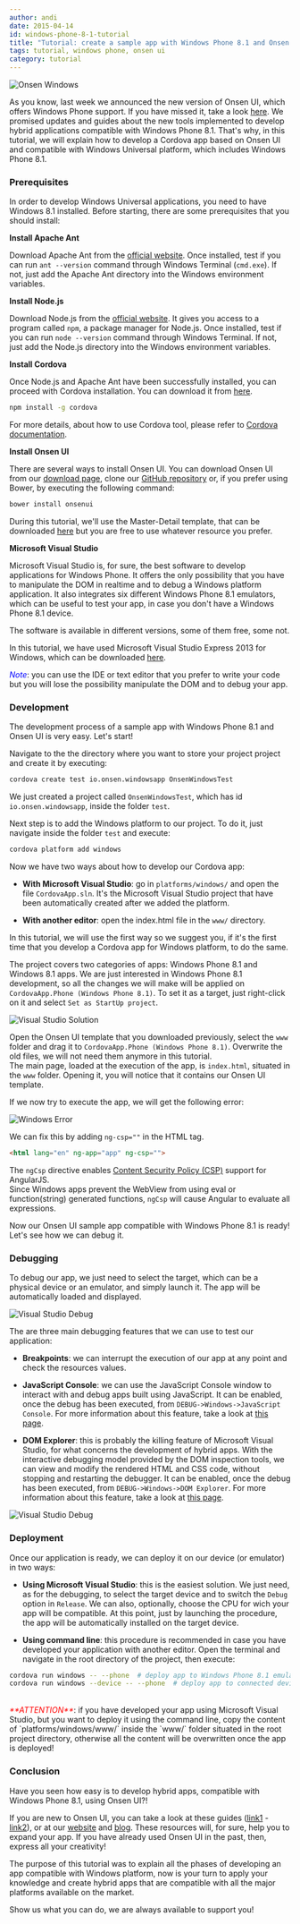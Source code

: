 ```yaml
---
author: andi
date: 2015-04-14
id: windows-phone-8-1-tutorial
title: "Tutorial: create a sample app with Windows Phone 8.1 and Onsen UI"
tags: tutorial, windows phone, onsen ui
category: tutorial
---
```


![Onsen Windows](/blog/content/images/2015/Apr/onsen_windows.png)

As you know, last week we announced the new version of Onsen UI, which offers Windows Phone support. If you have missed it, take a look [here](http://onsen.io/blog/onsen-ui-supports-windows-phone/). We promised updates and guides about the new tools implemented to develop hybrid applications compatible with Windows Phone 8.1. That's why, in this tutorial, we will explain how to develop a Cordova app based on Onsen UI and compatible with Windows Universal platform, which includes Windows Phone 8.1.

<!-- more -->

### Prerequisites

In order to develop Windows Universal applications, you need to have Windows 8.1 installed.
Before starting, there are some prerequisites that you should install:

**Install Apache Ant**

Download Apache Ant from the [official website](https://ant.apache.org/bindownload.cgi). Once installed, test if you can run `ant --version` command through Windows Terminal (`cmd.exe`). If not, just add the Apache Ant directory into the Windows environment variables.

**Install Node.js**

Download Node.js from the [official website](https://nodejs.org/download/). It gives you access to a program called `npm`, a package manager for Node.js. Once installed, test if you can run `node --version` command through Windows Terminal. If not, just add the Node.js directory into the Windows environment variables.

**Install Cordova**

Once Node.js and Apache Ant have been successfully installed, you can proceed with Cordova installation. You can download it from [here](https://nodejs.org/). 

```bash
npm install -g cordova
```

For more details, about how to use Cordova tool, please refer to [Cordova documentation](https://cordova.apache.org/docs/en/edge/index.html).

**Install Onsen UI**

There are several ways to install Onsen UI. You can download Onsen UI from our [download page](http://onsen.io/download.html), clone our [GitHub repository](https://github.com/OnsenUI/OnsenUI) or, if you prefer using Bower, by executing the following command:

```bash
bower install onsenui
```

During this tutorial, we'll use the Master-Detail template, that can be downloaded [here](http://onsen.io/OnsenUI/project_templates/onsen_master_detail.zip) but you are free to use whatever resource you prefer.

**Microsoft Visual Studio**

Microsoft Visual Studio is, for sure, the best software to develop applications for Windows Phone. It offers the only possibility that you have to manipulate the DOM in realtime and to debug a Windows platform application. It also integrates six different Windows Phone 8.1 emulators, which can be useful to test your app, in case you don't have a Windows Phone 8.1 device.

The software is available in different versions, some of them free, some not.

In this tutorial, we have used Microsoft Visual Studio Express 2013 for Windows, which can be downloaded [here](http://go.microsoft.com/?linkid=9832256).

<i style="color: blue">Note</i>: you can use the IDE or text editor that you prefer to write your code but you will lose the possibility manipulate the DOM and to debug your app.


### Development

The development process of a sample app with Windows Phone 8.1 and Onsen UI is very easy. Let's start!

Navigate to the the directory where you want to store your project project and create it by executing:

```bash
cordova create test io.onsen.windowsapp OnsenWindowsTest
```

We just created a project called `OnsenWindowsTest`, which has id `io.onsen.windowsapp`, inside the folder `test`.

Next step is to add the Windows platform to our project. To do it, just navigate inside the folder `test` and execute:

```bash
cordova platform add windows
```

Now we have two ways about how to develop our Cordova app:

* **With Microsoft Visual Studio**: go in `platforms/windows/` and open the file `CordovaApp.sln`. It's the Microsoft Visual Studio project that have been automatically created after we added the platform.

* **With another editor**: open the index.html file in the `www/` directory.

In this tutorial, we will use the first way so we suggest you, if it's the first time that you develop a Cordova app for Windows platform, to do the same.

The project covers two categories of apps: Windows Phone 8.1 and Windows 8.1 apps. We are just interested in Windows Phone 8.1 development, so all the changes we will make will be applied on `CordovaApp.Phone (Windows Phone 8.1)`. To set it as a target, just right-click on it and select `Set as StartUp project`.

![Visual Studio Solution](/blog/content/images/2015/Apr/vs_solution.png)

Open the Onsen UI template that you downloaded previously, select the `www` folder and drag it to `CordovaApp.Phone (Windows Phone 8.1)`. Overwrite the old files, we will not need them anymore in this tutorial.
<br>
The main page, loaded at the execution of the app, is `index.html`, situated in the `www` folder. Opening it, you will notice that it contains our Onsen UI template.

If we now try to execute the app, we will get the following error:

![Windows Error](/blog/content/images/2015/Apr/windows_error.png)

We can fix this by adding `ng-csp=""` in the HTML tag.

```html
<html lang="en" ng-app="app" ng-csp="">
``` 

The `ngCsp` directive enables [Content Security Policy (CSP)](https://developer.mozilla.org/en-US/docs/Web/Security/CSP) support for AngularJS.
<br>
Since Windows apps prevent the WebView from using eval or function(string) generated functions, `ngCsp` will cause Angular to evaluate all expressions.

Now our Onsen UI sample app compatible with Windows Phone 8.1 is ready! Let's see how we can debug it.

### Debugging

To debug our app, we just need to select the target, which can be a physical device or an emulator, and simply launch it. The app will be automatically loaded and displayed.

![Visual Studio Debug](/blog/content/images/2015/Apr/vs_debug.png)

The are three main debugging features that we can use to test our application:

* **Breakpoints**: we can interrupt the execution of our app at any point and check the resources values.

* **JavaScript Console**: we can use the JavaScript Console window to interact with and debug apps built using JavaScript. It can be enabled, once the debug has been executed, from `DEBUG->Windows->JavaScript Console`. For more information about this feature, take a look at [this page](https://msdn.microsoft.com/en-us/library/windows/apps/dn688631.aspx).

* **DOM Explorer**: this is probably the killing feature of Microsoft Visual Studio, for what concerns the development of hybrid apps. With the interactive debugging model provided by the DOM inspection tools, we can view and modify the rendered HTML and CSS code, without stopping and restarting the debugger. It can be enabled, once the debug has been executed, from `DEBUG->Windows->DOM Explorer`. For more information about this feature, take a look at [this page](https://msdn.microsoft.com/en-us/library/windows/apps/hh441474.aspx).

![Visual Studio Debug](/blog/content/images/2015/Apr/vs_debug2.png)

### Deployment

Once our application is ready, we can deploy it on our device (or emulator) in two ways:

* **Using Microsoft Visual Studio**: this is the easiest solution. We just need, as for the debugging, to select the target device and to switch the `Debug` option in `Release`. We can also, optionally, choose the CPU for wich your app will be compatible. At this point, just by launching the procedure, the app will be automatically installed on the target device.

* **Using command line**: this procedure is recommended in case you have developed your application with another editor. Open the terminal and navigate in the root directory of the project, then execute: 

```bash
cordova run windows -- --phone  # deploy app to Windows Phone 8.1 emulator
cordova run windows --device -- --phone  # deploy app to connected device
```

<br>
<i style="color: red">**ATTENTION**</i>: if you have developed your app using Microsoft Visual Studio, but you want to deploy it using the command line, copy the content of `platforms/windows/www/` inside the `www/` folder situated in the root project directory, otherwise all the content will be overwritten once the app is deployed!

### Conclusion

Have you seen how easy is to develop hybrid apps, compatible with Windows Phone 8.1, using Onsen UI?!

If you are new to Onsen UI, you can take a look at these guides ([link1](http://onsen.io/blog/developing-hybrid-mobile-apps-with-onsen-ui/) - [link2](http://onsen.io/blog/onsen-ui-google-maps-javascript-api-v3-angularjs-sample-application/)), or at our [website](http://onsen.io/) and [blog](http://onsen.io/blog/). These resources will, for sure, help you to expand your app. If you have already used Onsen UI in the past, then, express all your creativity!

The purpose of this tutorial was to explain all the phases of developing an app compatible with Windows platform, now is your turn to apply your knowledge and create hybrid apps that are compatible with all the major platforms available on the market.

Show us what you can do, we are always available to support you!

